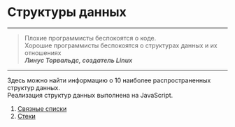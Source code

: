 Структуры данных
===


***********
>Плохие программисты беспокоятся о коде.  
>Хорошие программисты беспокоятся о структурах данных и их отношениях  
>***Линус Торвальдс, создатель Linux***  
***********
Здесь можно найти информацию о 10 наиболее распространенных структур данных.  
Реализация структур данных выполнена на JavaScript.
1) [Связные списки](https://github.com/VladimirTkachenko/data_structures/tree/main/src/linked-list "перейти") 
2) [Стеки](https://github.com/VladimirTkachenko/data_structures/tree/main/src/stack "перейти") 
